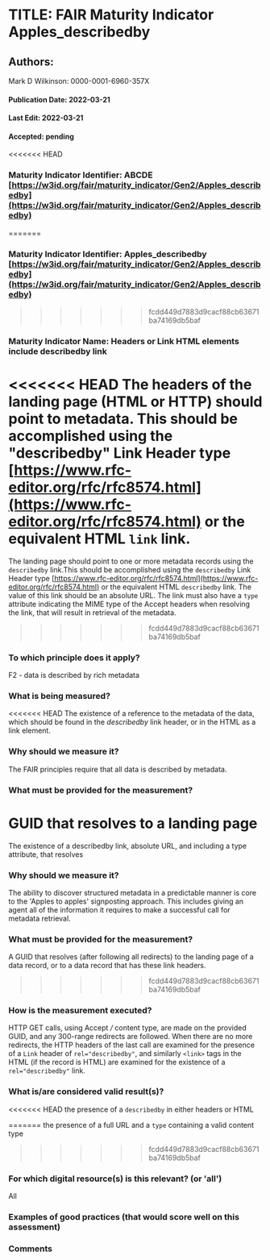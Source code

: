 # TITLE:  FAIR Maturity Indicator Apples_describedby

## Authors: 
Mark D Wilkinson: 0000-0001-6960-357X

#### Publication Date: 2022-03-21
#### Last Edit: 2022-03-21
#### Accepted: pending


<<<<<<< HEAD
### Maturity Indicator Identifier: ABCDE [https://w3id.org/fair/maturity_indicator/Gen2/Apples_describedby](https://w3id.org/fair/maturity_indicator/Gen2/Apples_describedby)
=======
### Maturity Indicator Identifier: Apples_describedby [https://w3id.org/fair/maturity_indicator/Gen2/Apples_describedby](https://w3id.org/fair/maturity_indicator/Gen2/Apples_describedby)
>>>>>>> fcdd449d7883d9cacf88cb63671ba74169db5baf

### Maturity Indicator Name:   Headers or Link HTML elements include describedby link

<<<<<<< HEAD
The headers of the landing page (HTML or HTTP) should point to metadata.  This should be accomplished 
using the "describedby" Link Header type [https://www.rfc-editor.org/rfc/rfc8574.html](https://www.rfc-editor.org/rfc/rfc8574.html) or the equivalent HTML `link` link.
=======
The landing page should point to one or more metadata records using the `describedby` link.This should be accomplished 
using the `describedby` Link Header type [https://www.rfc-editor.org/rfc/rfc8574.html](https://www.rfc-editor.org/rfc/rfc8574.html) or the equivalent HTML `describedby` link.
The value of this link should be an absolute URL. The link must also have a `type` attribute indicating the MIME type of the Accept headers when resolving the link, that will result in retrieval of the metadata.
>>>>>>> fcdd449d7883d9cacf88cb63671ba74169db5baf

### To which principle does it apply?
F2 - data is described by rich metadata

### What is being measured?

<<<<<<< HEAD
The existence of a reference to the metadata of the data, which should be found in the *describedby* link header, or in the HTML as a link element.

### Why should we measure it?
The FAIR principles require that all data is described by metadata.

### What must be provided for the measurement?
GUID that resolves to a landing page
=======
The existence of a describedby link, absolute URL, and including a type attribute, that resolves

### Why should we measure it?

The ability to discover structured metadata in a predictable manner is core to the 'Apples to apples' signposting approach.  This includes giving 
an agent all of the information it requires to make a successful call for metadata retrieval.

### What must be provided for the measurement?
A GUID that resolves (after following all redirects) to the landing page of a data record, or to a data record that has these link headers.
>>>>>>> fcdd449d7883d9cacf88cb63671ba74169db5baf


### How is the measurement executed?

HTTP GET calls, using Accept */* content type, are made on the provided GUID, and any 300-range redirects are followed.  When there are no more redirects, 
the HTTP headers of the last call are examined for the presence of a `Link` header of `rel="describedby"`, and similarly `<link>` tags in the HTML (if the record is HTML)
are examined for the existence of a `rel="describedby"` link.

### What is/are considered valid result(s)?
<<<<<<< HEAD
the presence of a `describedby` in either headers or HTML

=======
the presence of a full URL and a `type` containing a valid content type
>>>>>>> fcdd449d7883d9cacf88cb63671ba74169db5baf

### For which digital resource(s) is this relevant? (or 'all')
All

### Examples of good practices (that would score well on this assessment)


### Comments
